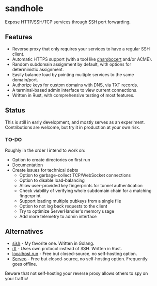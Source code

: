 # sandhole

Expose HTTP/SSH/TCP services through SSH port forwarding.

## Features

- Reverse proxy that only requires your services to have a regular SSH client.
- Automatic HTTPS support (with a tool like [dnsrobocert](https://github.com/adferrand/dnsrobocert) and/or ACME).
- Random subdomain assignment by default, with options for deterministic assignment.
- Easily balance load by pointing multiple services to the same domain/port.
- Authorize keys for custom domains with DNS, via TXT records.
- A terminal-based admin interface to view current connections.
- Written in Rust, with comprehensive testing of most features.

## Status

This is still in early development, and mostly serves as an experiment. Contributions are welcome, but try it in production at your own risk.

### TO-DO

Roughly in the order I intend to work on:

- Option to create directories on first run
- Documentation
- Create issues for technical debts
  - Option to garbage-collect TCP/WebSocket connections
  - Option to disable load-balancing
  - Allow user-provided key fingerprints for tunnel authentication
  - Check viability of verifying whole subdomain chain for a matching fingerprint
  - Support loading multiple pubkeys from a single file
  - Option to not log back requests to the client
  - Try to optimize ServerHandler's memory usage
  - Add more telemetry to admin interface

## Alternatives

- [sish](https://github.com/antoniomika/sish/) - My favorite one. Written in Golang.
- [rlt](https://github.com/kaichaosun/rlt) - Uses own protocol instead of SSH. Written in Rust.
- [localhost.run](https://localhost.run/) - Free but closed-source, no self-hosting option.
- [Serveo](https://serveo.net) - Free but closed-source, no self-hosting option. Frequently goes offline.

Beware that not self-hosting your reverse proxy allows others to spy on your traffic!
